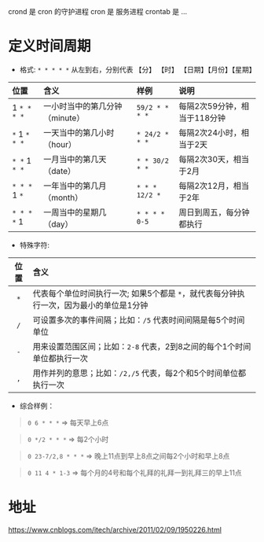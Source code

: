 crond 是 cron 的守护进程
cron 是 服务进程
crontab 是 ...

# 定义时间周期

- 格式: `* * * * *` 从左到右，分别代表 【分】 【时】 【日期】【月份】【星期】

|位置|含义|样例|说明|
|:-----|:----|:-----|:-----|
| 1 `* * * *` |一小时当中的第几分钟（minute）|`59/2 * * * *`|每隔2次59分钟，相当于118分钟|
| `*` 1 `* * *` |一天当中的第几小时（hour）|`* 24/2 * * *`|每隔2次24小时，相当于2天|
| `* *` 1 `* *` |一月当中的第几天（date）|`* * 30/2 * *`|每隔2次30天，相当于2月|
| `* * *` 1 `*` |一年当中的第几月（month）|`* * * 12/2 *`|每隔2次12月，相当于2年|
| `* * * *` 1 |一周当中的星期几（day）|`* * * * 0-5`|周日到周五，每分钟都执行|

- 特殊字符:

|位置|含义|
|:-----:|:----|
| `*` |代表每个单位时间执行一次; 如果5个都是 `*`，就代表每分钟执行一次，因为最小的单位是1分钟|
| `/` |可设置多次的事件间隔；比如：`/5` 代表时间间隔是每5个时间单位|
| `-` |用来设置范围区间；比如：`2-8` 代表，2到8之间的每个1个时间单位都执行一次|
| `,` |用作并列的意思；比如：`/2,/5` 代表，每2个和5个时间单位都执行一次|

- 综合样例：
> `0 6 * * *` => 每天早上6点 

> `0 */2 * * *` => 每2个小时

> `0 23-7/2,8 * * *` => 晚上11点到早上8点之间每2个小时和早上8点

> `0 11 4 * 1-3` => 每个月的4号和每个礼拜的礼拜一到礼拜三的早上11点
# 地址

https://www.cnblogs.com/itech/archive/2011/02/09/1950226.html
